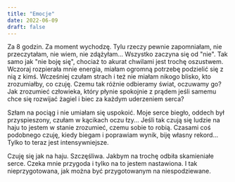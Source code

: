 ```yaml
---
title: "Emocje"
date: 2022-06-09
draft: false
---
```

Za 8 godzin. Za moment wychodzę. Tylu rzeczy pewnie zapomniałam, nie przeczytałam, nie wiem, nie zdążyłam... Wszystko zaczyna się od "nie". 
Tak samo jak "nie boję się", chociaż to akurat chwilami jest trochę oszustwem. Wczoraj rozpierała mnie energia, miałam ogromną potrzebę podzielić się z nią z kimś. 
Wcześniej czułam strach i też nie miałam nikogo blisko, kto zrozumiałby, co czuję. Czemu tak różnie odbieramy świat, oczuwamy go? Jak zrozumieć człowieka, który
płynie spokojnie z prądem jeśli samemu chce się rozwijać żagiel i biec za każdym uderzeniem serca?

Szłam na pociąg i nie umiałam się uspokoić. Moje serce biegło, oddech był przyspieszony, czułam w kącikach oczu łzy... Jeśli tak czują się ludzie na haju to jestem
 w stanie zrozumieć, czemu sobie to robią. Czasami coś podobnego czuję, kiedy biegam i poprawiam wynik, biję własny rekord... Tylko to teraz jest intensywniejsze. 

Czuję się jak na haju. Szczęśliwa. Jakbym na trochę odbiła skamieniałe serce. Czeka mnie przygoda i tylko na to jestem nastawiona. I tak nieprzygotowana, 
jak można być przygotowanym na niespodziewane.
